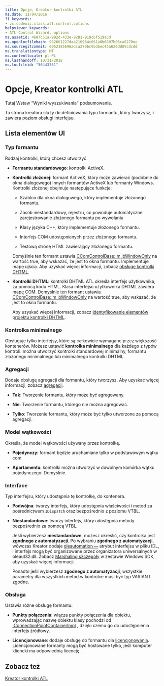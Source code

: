 ```yaml
---
title: Opcje, Kreator kontrolki ATL
ms.date: 11/04/2016
f1_keywords:
- vc.codewiz.class.atl.control.options
helpviewer_keywords:
- ATL Control Wizard, options
ms.assetid: 4607c51a-992d-433e-9281-919c6f519a3d
ms.openlocfilehash: 932661227daa216934c061a8b6807b05ca8270ec
ms.sourcegitcommit: 6052185696adca270bc9bdbec45a626dd89cdcdd
ms.translationtype: MT
ms.contentlocale: pl-PL
ms.lasthandoff: 10/31/2018
ms.locfileid: "50443761"
---
```

# <a name="options-atl-control-wizard"></a>Opcje, Kreator kontrolki ATL

Tutaj Wstaw "Wyniki wyszukiwania" podsumowania.

Ta strona kreatora służy do definiowania typu formantu, który tworzysz, i zawiera poziom obsługi interfejsu.

## <a name="uielement-list"></a>Lista elementów UI

### <a name="control-type"></a>Typ formantu

Rodzaj kontrolki, którą chcesz utworzyć.

- **Formantu standardowego**: kontrolki ActiveX.

- **Kontrolki złożonej**: formant ActiveX, który może zawierać (podobnie do okna dialogowego) innych formantów ActiveX lub formanty Windows. Kontrolki złożonej obejmuje następujące funkcje:

   - Szablon dla okna dialogowego, który implementuje złożonego formantu.

   - Zasób niestandardowy, rejestru, co powoduje automatyczne zarejestrowanie złożonego formantu po wywołaniu.

   - Klasy języka C++, który implementuje złożonego formantu.

   - Interfejs COM udostępnianych przez złożonego formantu.

   - Testową stronę HTML zawierający złożonego formantu.

   Domyślnie ten formant ustawia [CComControlBase::m_bWindowOnly](../../atl/reference/ccomcontrolbase-class.md#m_bwindowonly) na wartość true, aby wskazać, że jest to okna formantu. Implementuje mapę ujścia. Aby uzyskać więcej informacji, zobacz [obsługę kontrolki DHTML](../../atl/atl-support-for-dhtml-controls.md).

- **Kontrolki DHTML**: kontrolki DHTML ATL określa interfejs użytkownika, za pomocą kodu HTML. Klasa interfejsu użytkownika DHTML zawiera mapę COM. Domyślnie ten formant ustawia [CComControlBase::m_bWindowOnly](../../atl/reference/ccomcontrolbase-class.md#m_bwindowonly) na wartość true, aby wskazać, że jest to okna formantu.

   Aby uzyskać więcej informacji, zobacz [identyfikowanie elementów projektu kontrolki DHTML](../../atl/identifying-the-elements-of-the-dhtml-control-project.md).

### <a name="minimal-control"></a>Kontrolka minimalnego

Obsługuje tylko interfejsy, które są całkowicie wymagane przez większość kontenerów. Możesz ustawić **kontrolka minimalnego** dla każdego z typów kontroli: można utworzyć kontrolki standardowej minimalny, formantu złożonego minimalnego lub minimalnego kontrolki DHTML.

### <a name="aggregation"></a>Agregacji

Dodaje obsługę agregacji dla formantu, który tworzysz. Aby uzyskać więcej informacji, zobacz [agregacji](../../atl/aggregation.md).

- **Tak**: Tworzenie formantu, który może być agregowany.

- **Nie**: Tworzenie formantu, którego nie można agregować.

- **Tylko**: Tworzenie formantu, który może być tylko utworzone za pomocą agregacji.

### <a name="threading-model"></a>Model wątkowości

Określa, że model wątkowości używany przez kontrolkę.

- **Pojedynczy**: formant będzie uruchamiane tylko w podstawowym wątku com.

- **Apartamentu**: kontrolki można utworzyć w dowolnym komórka wątku pojedynczego. Domyślnie.

### <a name="interface"></a>Interface

Typ interfejsu, który udostępnia tę kontrolkę, do kontenera.

- **Podwójna**: tworzy interfejs, który udostępnia właściwości i metod za pośrednictwem `IDispatch` oraz bezpośrednio z poziomu VTBL.

- **Niestandardowe**: tworzy interfejs, który udostępnia metody bezpośrednio za pomocą VTBL.

   Jeśli wybierzesz **niestandardowe**, możesz określić, czy kontrolka jest **zgodnego z automatyzacji**. Po wybraniu **zgodnego z automatyzacji**, wówczas Kreator dodaje [oleautomation —](../../windows/oleautomation.md) atrybut interfejsu w pliku IDL, i interfejs mogą być organizowane przez organizatora uniwersalnych w oleaut32.dll. Zobacz [Marshaling szczegóły](/windows/desktop/com/marshaling-details) w zestawie Windows SDK, aby uzyskać więcej informacji.

   Ponadto jeśli wybierzesz **zgodnego z automatyzacji**, wszystkie parametry dla wszystkich metod w kontrolce musi być typ VARIANT zgodne.

### <a name="support"></a>Obsługa

Ustawia różne obsługę formantu.

- **Punkty połączenia**: włącza punkty połączenia dla obiektu, wprowadzając nazwę obiektu klasy pochodzi od [IConnectionPointContainerImpl](../../atl/reference/iconnectionpointcontainerimpl-class.md) , dzięki czemu go do udostępnienia interfejs źródłowy.

- **Licencjonowane**: dodaje obsługę do formantu dla [licencjonowania](/windows/desktop/com/licensing). Licencjonowane formanty mogą być hostowane tylko, jeśli komputer kliencki ma odpowiednią licencję.

## <a name="see-also"></a>Zobacz też

[Kreator kontrolki ATL](../../atl/reference/atl-control-wizard.md)

